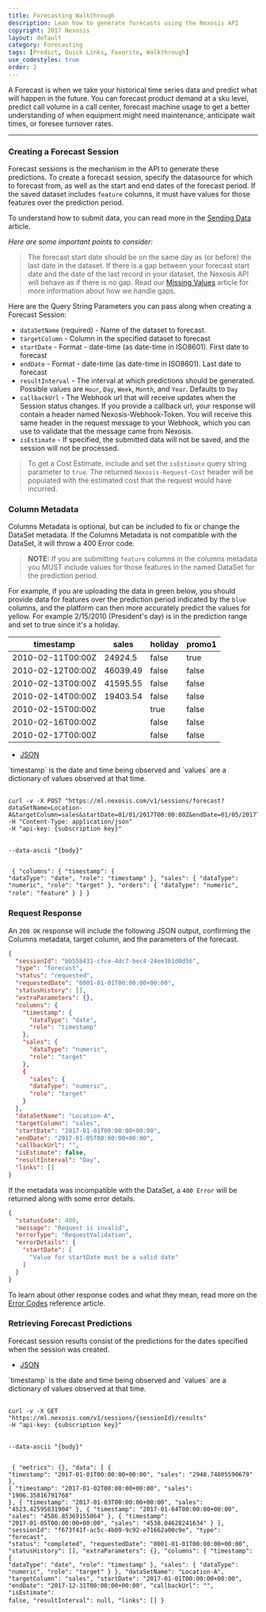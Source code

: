 ```yaml
---
title: Forecasting Walkthrough 
description: Lean how to generate forecasts using the Nexosis API
copyright: 2017 Nexosis 
layout: default
category: Forecasting
tags: [Predict, Quick Links, Favorite, Walkthrough]
use_codestyles: true
order: 2
---
```


A Forecast is when we take your historical time series data and predict what will happen in the future. You can forecast product demand at a sku level, predict call volume in a call center, forecast machine usage to get a better understanding of when equipment might need maintenance, anticipate wait times, or foresee turnover rates.

-----

### Creating a Forecast Session
Forecast sessions is the mechanism in the API to generate these predictions. To create a forecast session, specify the datasource for which to forecast from, as well as the start and end dates of the forecast period. If the saved dataset includes `feature` columns, it must have values for those features over the prediction period.

To understand how to submit data, you can read more in the [Sending Data](/guides/sendingdata) article.

*Here are some important points to consider:*
> The forecast start date should be on the same day as (or before) the last date in the dataset. If there is a gap between your forecast start date and the date of the last record in your dataset, the Nexosis API will behave as if there is no gap. Read our [Missing Values](/guides/missingvalues) article for more information about how we handle gaps.


Here are the Query String Parameters you can pass along when creating a Forecast Session:
* `dataSetName` (required) - Name of the dataset to forecast. 
* `targetColumn` - Column in the specified dataset to forecast
* `startDate` - Format - date-time (as date-time in ISO8601). First date to forecast
* `endDate` - Format - date-time (as date-time in ISO8601). Last date to forecast
* `resultInterval` - The interval at which predictions should be generated. Possible values are `Hour`, `Day`, `Week`, `Month`, and `Year`. Defaults to `Day`
* `callbackUrl` - The Webhook url that will receive updates when the Session status changes. If you provide a callback url, your response will contain a header named Nexosis-Webhook-Token. You will receive this same header in the request message to your Webhook, which you can use to validate that the message came from Nexosis.
* `isEstimate` - If specified, the submitted data will not be saved, and the session will not be processed. 

> To get a Cost Estimate, include and set the `isEstimate` query string parameter to `true`. The returned `Nexosis-Request-Cost` header will be populated with the estimated cost that the request would have incurred.

### Column Metadata

Columns Metadata is optional, but can be included to fix or change the DataSet metadata. If the Columns Metadata is not compatible with the DataSet, it will throw a 400 Error code. 

> <b>NOTE:</b> If you are submitting `feature` columns in the columns metadata you MUST include values for those features in the named DataSet for the prediction period.

For example, if you are uploading the data in green below, you should provide data for features over the prediction period indicated by the `blue` columns, and the platform can then more accurately predict the values for yellow. For example 2/15/2010 (President's day) is in the prediction range and set to true since it's a holiday.

<table class="table table-bordered mb20">
    <thead>
        <tr>
            <th>timestamp</th>
            <th>sales</th>
            <th>holiday</th>
            <th>promo1</th>
        </tr>
    </thead>
    <tbody>
        <tr class="success">
            <td>2010-02-11T00:00Z</td>
            <td class="right">24924.5</td>
            <td>false</td>
            <td>true</td>
        </tr>
        <tr class="success">
            <td>2010-02-12T00:00Z</td>
            <td class="right">46039.49</td>
            <td>false</td>
            <td>false</td>
        </tr>
        <tr class="success">
            <td>2010-02-13T00:00Z</td>
            <td class="right">41595.55</td>
            <td>false</td>
            <td>false</td>
        </tr>
        <tr class="success">
            <td>2010-02-14T00:00Z</td>
            <td class="right">19403.54</td>
            <td>false</td>
            <td>false</td>
        </tr>
        <tr class="info">
            <td>2010-02-15T00:00Z</td>
            <td class="warning"></td>
            <td>true</td>
            <td>false</td>
        </tr>
        <tr class="info">
            <td>2010-02-16T00:00Z</td>
            <td class="warning"></td>
            <td>false</td>
            <td>false</td>
        </tr>
        <tr class="info">
            <td>2010-02-17T00:00Z</td>
            <td class="warning"></td>
            <td>false</td>
            <td>false</td>
        </tr>                
    </tbody>
</table>

<ul id="profileTabs" class="nav nav-tabs">
    <li class="active"><a href="#json" data-toggle="tab">JSON</a></li>
</ul>
<div class="tab-content">
    <div role="tabpanel" class="tab-pane active" id="json">
      <p>`timestamp` is the date and time being observed and `values` are a dictionary of values observed at that time.</p>
      <pre class="language-bash">
        <code class="language-bash code-toolbar">
curl -v -X POST "https://ml.nexosis.com/v1/sessions/forecast?dataSetName=Location-A&targetColumn=sales&startDate=01/01/2017T00:00:00Z&endDate=01/05/2017T00:00:00Z&resultInterval=day"
-H "Content-Type: application/json"
-H "api-key: {subscription key}"

--data-ascii "{body}"
        </code>
      </pre>
       <pre class="language-javascript">
          <code class="language-json code-toolbar">
{
  "columns": {
    "timestamp": {
      "dataType": "date",
      "role": "timestamp"
    },
    "sales": {
      "dataType": "numeric",
      "role": "target"
    },
    "orders": {
      "dataType": "numeric",
      "role": "feature"
    }
  }
}
        </code>
      </pre>
    </div>
</div>

### Request Response

An `200 OK` response will include the following JSON output, confirming the Columns metadata, target column, and the parameters of the forecast.

``` json
{
  "sessionId": "bb55b431-cfce-4dc7-bec4-24ee3b1d0d56",
  "type": "forecast",
  "status": "requested",
  "requestedDate": "0001-01-01T00:00:00+00:00",
  "statusHistory": [],
  "extraParameters": {},
  "columns": {
    "timestamp": {
      "dataType": "date",
      "role": "timestamp"
    },
    "sales": {
      "dataType": "numeric",
      "role": "target"
    },
    {
      "sales": {
      "dataType": "numeric",
      "role": "target"
    }
  },
  "dataSetName": "Location-A",
  "targetColumn": "sales",
  "startDate": "2017-01-01T00:00:00+00:00",
  "endDate": "2017-01-05T00:00:00+00:00",
  "callbackUrl": "",
  "isEstimate": false,
  "resultInterval": "Day",
  "links": []
}
```


If the metadata was incompatible with the DataSet, a `400 Error` will be returned along with some error details.

``` json
{
  "statusCode": 400,
  "message": "Request is invalid",
  "errorType": "RequestValidation",
  "errorDetails": {
    "startDate": [
      "Value for startDate must be a valid date"
    ]
  }
}
```

To learn about other response codes and what they mean, read more on the [Error Codes](/guides/errorcodes) reference article.

### Retrieving Forecast Predictions

Forecast session results consist of the predictions for the dates specified when the session was created.

<ul id="profileTabs" class="nav nav-tabs">
    <li class="active"><a href="#json" data-toggle="tab">JSON</a></li>
</ul>
<div class="tab-content">
    <div role="tabpanel" class="tab-pane active" id="json">
      <p>`timestamp` is the date and time being observed and `values` are a dictionary of values observed at that time.</p>
      <pre class="language-bash">
        <code class="language-bash code-toolbar">
curl -v -X GET "https://ml.nexosis.com/v1/sessions/{sessionId}/results"
-H "api-key: {subscription key}"

--data-ascii "{body}"
        </code>
        </pre>
       <pre class="language-javascript">
          <code class="language-json code-toolbar">
{
  "metrics": {},
  "data": [
    {
      "timestamp": "2017-01-01T00:00:00+00:00",
      "sales": "2948.74805590679"
    },
    {
      "timestamp": "2017-01-02T00:00:00+00:00",
      "sales": "1906.35816791768"
    },
    {
      "timestamp": "2017-01-03T00:00:00+00:00",
      "sales": "4523.42595831904"
    },
    {
      "timestamp": "2017-01-04T00:00:00+00:00",
      "sales": "4586.85369155064"
    },
    {
      "timestamp": "2017-01-05T00:00:00+00:00",
      "sales": "4538.04628241634"
    }
  ],
  "sessionId": "f673f41f-ac5c-4b09-9c92-e71662a00c9e",
  "type": "forecast",
  "status": "completed",
  "requestedDate": "0001-01-01T00:00:00+00:00",
  "statusHistory": [],
  "extraParameters": {},
  "columns": {
    "timestamp": {
      "dataType": "date",
      "role": "timestamp"
    },
    "sales": {
      "dataType": "numeric",
      "role": "target"
    }
  },
  "dataSetName": "Location-A",
  "targetColumn": "sales",
  "startDate": "2017-01-01T00:00:00+00:00",
  "endDate": "2017-12-31T00:00:00+00:00",
  "callbackUrl": "",
  "isEstimate": false,
  "resultInterval": null,
  "links": []
}
        </code>
      </pre>
    </div>
</div>
